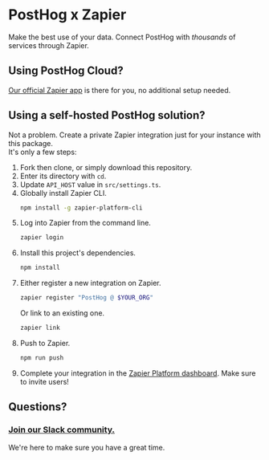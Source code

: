 # PostHog x Zapier

Make the best use of your data. Connect PostHog with *thousands* of services through Zapier.

## Using PostHog Cloud?

[Our official Zapier app](https://zapier.com/apps/posthog/) is there for you, no additional setup needed.

## Using a self-hosted PostHog solution?

Not a problem. Create a private Zapier integration just for your instance with this package.  
It's only a few steps:

1. Fork then clone, or simply download this repository.
2. Enter its directory with `cd`.
3. Update `API_HOST` value in `src/settings.ts`.
4. Globally install Zapier CLI.
    ```bash
    npm install -g zapier-platform-cli
    ```
5. Log into Zapier from the command line.
    ```bash
    zapier login
    ```
6. Install this project's dependencies.
    ```bash
    npm install
    ```
7. Either register a new integration on Zapier.
    ```bash
    zapier register "PostHog @ $YOUR_ORG"
    ```
    Or link to an existing one.
    ```bash
    zapier link
    ```
8. Push to Zapier.
    ```bash
    npm run push
    ```
9. Complete your integration in the [Zapier Platform dashboard](https://zapier.com/app/developer). Make sure to invite users!

## Questions?

### [Join our Slack community.](https://join.slack.com/t/posthogusers/shared_invite/enQtOTY0MzU5NjAwMDY3LTc2MWQ0OTZlNjhkODk3ZDI3NDVjMDE1YjgxY2I4ZjI4MzJhZmVmNjJkN2NmMGJmMzc2N2U3Yjc3ZjI5NGFlZDQ)

We're here to make sure you have a great time.
